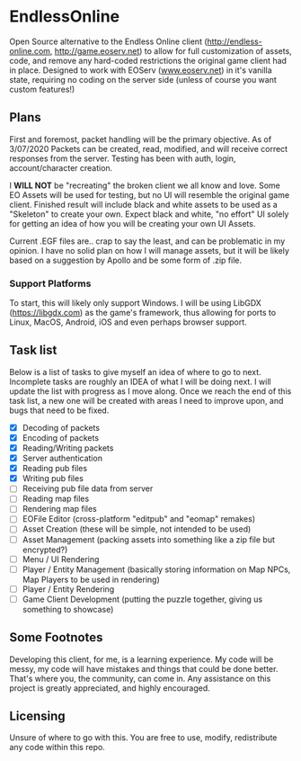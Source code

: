 # EndlessOnline
Open Source alternative to the Endless Online client (http://endless-online.com, http://game.eoserv.net) to allow for full customization of assets, code, and remove any hard-coded restrictions the original game client had in place.  Designed to work with EOServ (www.eoserv.net) in it's vanilla state, requiring no coding on the server side (unless of course you want custom features!)

## Plans
First and foremost, packet handling will be the primary objective.  As of 3/07/2020 Packets can be created, read, modified, and will receive correct responses from the server.  Testing has been with auth, login, account/character creation.

I **WILL NOT** be "recreating" the broken client we all know and love.  Some EO Assets will be used for testing, but no UI will resemble the original game client.  Finished result will include black and white assets to be used as a "Skeleton" to create your own.  Expect black and white, "no effort" UI solely for getting an idea of how you will be creating your own UI Assets.

Current .EGF files are.. crap to say the least, and can be problematic in my opinion.  I have no solid plan on how I will manage assets, but it will be likely based on a suggestion by Apollo and be some form of .zip file.

### Support Platforms
To start, this will likely only support Windows.  I will be using LibGDX (https://libgdx.com) as the game's framework, thus allowing for ports to Linux, MacOS, Android, iOS and even perhaps browser support.

## Task list
Below is a list of tasks to give myself an idea of where to go to next.  Incomplete tasks are roughly an IDEA of what I will be doing next.  I will update the list with progress as I move along.  Once we reach the end of this task list, a new one will be created with areas I need to improve upon, and bugs that need to be fixed.

- [x] Decoding of packets
- [x] Encoding of packets
- [x] Reading/Writing packets
- [x] Server authentication
- [x] Reading pub files
- [x] Writing pub files
- [ ] Receiving pub file data from server
- [ ] Reading map files
- [ ] Rendering map files
- [ ] EOFile Editor (cross-platform "editpub" and "eomap" remakes)
- [ ] Asset Creation (these will be simple, not intended to be used)
- [ ] Asset Management (packing assets into something like a zip file but encrypted?)
- [ ] Menu / UI Rendering
- [ ] Player / Entity Management (basically storing information on Map NPCs, Map Players to be used in rendering)
- [ ] Player / Entity Rendering
- [ ] Game Client Development (putting the puzzle together, giving us something to showcase)

## Some Footnotes
Developing this client, for me, is a learning experience.  My code will be messy, my code will have mistakes and things that could be done better.  That's where you, the community, can come in.  Any assistance on this project is greatly appreciated, and highly encouraged.

## Licensing
Unsure of where to go with this.  You are free to use, modify, redistribute any code within this repo.
